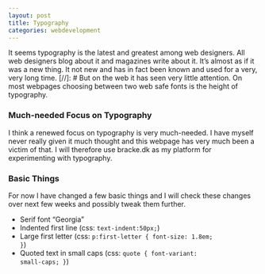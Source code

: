 ```yaml
---
layout: post
title: Typography
categories: webdevelopment
---
```

It seems typography is the latest and greatest among web designers. All web designers blog about it and magazines write about it. It&#8217;s almost as if it was a new thing. It not new and has in fact been known and used for a very, very long time.
[//]: #
But on the web it has seen very little attention. On most webpages choosing between two web safe fonts is the height of typography.

### Much-needed Focus on Typography
I think a renewed focus on typography is very much-needed. I have myself never really given it much thought and this webpage has very much been a victim of that. I will therefore use bracke.dk as my platform for experimenting with typography.

### Basic Things
For now I have changed a few basic things and I will check these changes over next few weeks and possibly tweak them further.

- Serif font &#8220;Georgia&#8221;
- Indented first line  (css: <code>text-indent:50px;</code>)
- Large first letter (css: <code>p:first-letter { font-size: 1.8em; }</code>)
- Quoted text in small caps (css: <code>quote { font-variant: small-caps; }</code>)